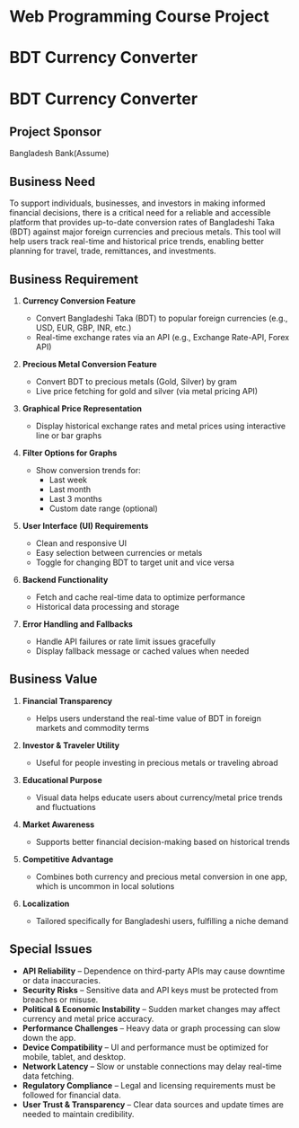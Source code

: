 # Web Programming Course Project
# BDT Currency Converter

# BDT Currency Converter

## Project Sponsor
Bangladesh Bank(Assume)

## Business Need
To support individuals, businesses, and investors in making informed financial decisions, there is a critical need for a reliable and accessible platform that provides up-to-date conversion rates of Bangladeshi Taka (BDT) against major foreign currencies and precious metals. This tool will help users track real-time and historical price trends, enabling better planning for travel, trade, remittances, and investments.

## Business Requirement

1.  **Currency Conversion Feature**
    *   Convert Bangladeshi Taka (BDT) to popular foreign currencies (e.g., USD, EUR, GBP, INR, etc.)
    *   Real-time exchange rates via an API (e.g., Exchange Rate-API, Forex API)

2.  **Precious Metal Conversion Feature**
    *   Convert BDT to precious metals (Gold, Silver) by gram
    *   Live price fetching for gold and silver (via metal pricing API)

3.  **Graphical Price Representation**
    *   Display historical exchange rates and metal prices using interactive line or bar graphs

4.  **Filter Options for Graphs**
    *   Show conversion trends for:
        *   Last week
        *   Last month
        *   Last 3 months
        *   Custom date range (optional)

5.  **User Interface (UI) Requirements**
    *   Clean and responsive UI
    *   Easy selection between currencies or metals
    *   Toggle for changing BDT to target unit and vice versa

6.  **Backend Functionality**
    *   Fetch and cache real-time data to optimize performance
    *   Historical data processing and storage

7.  **Error Handling and Fallbacks**
    *   Handle API failures or rate limit issues gracefully
    *   Display fallback message or cached values when needed

## Business Value

1.  **Financial Transparency**
    *   Helps users understand the real-time value of BDT in foreign markets and commodity terms

2.  **Investor & Traveler Utility**
    *   Useful for people investing in precious metals or traveling abroad

3.  **Educational Purpose**
    *   Visual data helps educate users about currency/metal price trends and fluctuations

4.  **Market Awareness**
    *   Supports better financial decision-making based on historical trends

5.  **Competitive Advantage**
    *   Combines both currency and precious metal conversion in one app, which is uncommon in local solutions

6.  **Localization**
    *   Tailored specifically for Bangladeshi users, fulfilling a niche demand

## Special Issues

*   **API Reliability** – Dependence on third-party APIs may cause downtime or data inaccuracies.
*   **Security Risks** – Sensitive data and API keys must be protected from breaches or misuse.
*   **Political & Economic Instability** – Sudden market changes may affect currency and metal price accuracy.
*   **Performance Challenges** – Heavy data or graph processing can slow down the app.
*   **Device Compatibility** – UI and performance must be optimized for mobile, tablet, and desktop.
*   **Network Latency** – Slow or unstable connections may delay real-time data fetching.
*   **Regulatory Compliance** – Legal and licensing requirements must be followed for financial data.
*   **User Trust & Transparency** – Clear data sources and update times are needed to maintain credibility.
